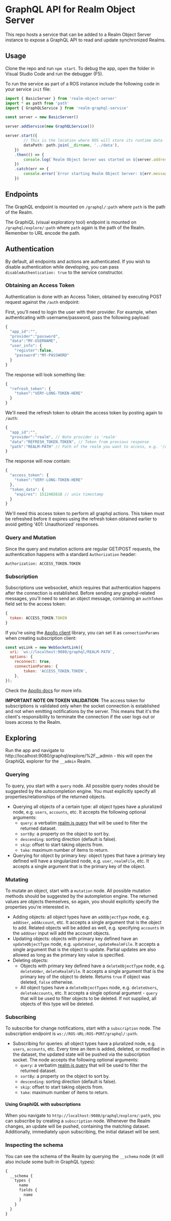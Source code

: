 # GraphQL API for Realm Object Server

This repo hosts a service that can be added to a Realm Object Server instance to expose a GraphQL API to read and update synchronized Realms.

## Usage

Clone the repo and run `npm start`. To debug the app, open the folder in Visual Studio Code and run the debugger (F5).

To run the service as part of a ROS instance include the following code in your service `init` file:

```typescript
import { BasicServer } from 'realm-object-server'
import * as path from 'path'
import { GraphQLService } from 'realm-graphql-service'

const server = new BasicServer()

server.addService(new GraphQLService())

server.start({
        // This is the location where ROS will store its runtime data
        dataPath: path.join(__dirname, '../data'),
    })
    .then(() => {
        console.log(`Realm Object Server was started on ${server.address}`)
    })
    .catch(err => {
        console.error(`Error starting Realm Object Server: ${err.message}`)
    })
```

## Endpoints

The GraphQL endpoint is mounted on `/graphql/:path` where `path` is the path of the Realm.

The GraphiQL (visual exploratory tool) endpoint is mounted on `/graphql/explore/:path` where `path` again is the path of the Realm. Remember to URL encode the path.

## Authentication

By default, all endpoints and actions are authenticated. If you wish to disable authentication while developing, you can pass `disableAuthentication: true` to the service constructor.

### Obtaining an Access Token

Authentication is done with an Access Token, obtained by executing POST request against the `/auth` endpoint:

First, you'll need to login the user with their provider. For example, when authenticating with username/password, pass the following payload:

```js
{
  "app_id":"",
  "provider":"password",
  "data":"MY-USERNAME",
  "user_info": {
    "register":false,
    "password":"MY-PASSWORD"
  }
}
```

The response will look something like:

```js
{
  "refresh_token": {
    "token":"VERY-LONG-TOKEN-HERE"
  }
}
```

We'll need the refresh token to obtain the access token by posting again to `/auth`:

```js
{
  "app_id":"",
  "provider":"realm", // Note provider is 'realm'
  "data":"REFRESH_TOKEN.TOKEN", // Token from previous response
  "path":"REALM-PATH" // Path of the realm you want to access, e.g. '/user-id/tickets
}
```

The response will now contain:

```js
{
  "access_token": {
    "token":"VERY-LONG-TOKEN-HERE"
  },
  "token_data": {
    "expires": 1512402618 // unix timestamp
  }
}
```

We'll need this access token to perform all graphql actions. This token must be refreshed before it expires using the refresh token obtained earlier to avoid getting '401: Unauthorized' responses.

### Query and Mutation

Since the query and mutation actions are regular GET/POST requests, the authentication happens with a standard `Authorization` header:

```
Authorization: ACCESS_TOKEN.TOKEN
```

### Subscription

Subscriptions use websocket, which requires that authentication happens after the connection is established. Before sending any graphql-related messages, you'll need to send an object message, containing an `authToken` field set to the access token:

```js
{
  token: ACCESS_TOKEN.TOKEN
}
```

If you're using the [Apollo client](https://github.com/apollographql/apollo-client) library, you can set it as `connectionParams` when creating subscription client:

```js
const wsLink = new WebSocketLink({
  uri: `ws://localhost:9080/graphql/REALM-PATH`,
  options: {
    reconnect: true,
    connectionParams: {
        token: 'ACCESS_TOKEN.TOKEN',
    },
});
```

Check the [Apollo docs](https://github.com/apollographql/apollo-client/blob/master/docs/source/features/subscriptions.md#authentication-over-websocket) for more info.

**IMPORTANT NOTE ON TOKEN VALIDATION**: The access token for subscriptions is validated only when the socket connection is established and not when emitting notifications by the server. This means that it's the client's responsibility to terminate the connection if the user logs out or loses access to the Realm. 

## Exploring

Run the app and navigate to http://localhost:9080/graphql/explore/%2F__admin - this will open the GraphiQL explorer for the `__admin` Realm.

### Querying

To query, you start with a `query` node. All possible query nodes should be suggested by the autocompletion engine. You must explicitly specify all properties/relationships of the returned objects.

- Querying all objects of a certain type: all object types have a pluralized node, e.g. `users`, `accounts`, etc. It accepts the following optional arguments:
  - `query`: a verbatim [realm.js query](https://realm.io/docs/javascript/latest/#filtering) that will be used to filter the returned dataset.
  - `sortBy`: a property on the object to sort by.
  - `descending`: sorting direction (default is false).
  - `skip`: offset to start taking objects from.
  - `take`: maximum number of items to return.
- Querying for object by primary key: object types that have a primary key defined will have a singularized node, e.g. `user`, `realmFile`, etc. It accepts a single argument that is the primary key of the object.

### Mutating

To mutate an object, start with a `mutation` node. All possible mutation methods should be suggested by the autompletion engine. The returned values are objects themselves, so again, you should explicitly specify the properties you're interested in.

- Adding objects: all object types have an `addObjectType` node, e.g. `addUser`, `addAccount`, etc. It accepts a single argument that is the object to add. Related objects will be added as well, e.g. specifying `accounts` in the `addUser` input will add the account objects.
- Updating objects: objects with primary key defined have an `updateObjectType` node, e.g. `updateUser`, `updateRealmFile`. It accepts a single argument that is the object to update. Partial updates are also allowed as long as the primary key value is specified.
- Deleting objects:
  - Objects with primary key defined have a `deleteObjectType` node, e.g. `deleteUder`, `deleteRealmFile`. It accepts a single argument that is the primary key of the object to delete. Returns `true` if object was deleted, `false` otherwise.
  - All object types have a `deleteObjectTypes` node, e.g. `deleteUsers`, `deleteAccounts`, etc. It accepts a single optional argument - `query` that will be used to filter objects to be deleted. If not supplied, all objects of this type will be deleted.
  
### Subscribing

To subscribe for change notifications, start with a `subscription` node. The subscription endpoint is `ws://ROS-URL:ROS-PORT/graphql/:path`.

- Subscribing for queries: all object types have a pluralized node, e.g. `users`, `accounts`, etc. Every time an item is added, deleted, or modified in the dataset, the updated state will be pushed via the subscription socket. The node accepts the following optional arguments:
  - `query`: a verbatim [realm.js query](https://realm.io/docs/javascript/latest/#filtering) that will be used to filter the returned dataset.
  - `sortBy`: a property on the object to sort by.
  - `descending`: sorting direction (default is false).
  - `skip`: offset to start taking objects from.
  - `take`: maximum number of items to return.
  
#### Using GraphiQL with subscriptions

When you navigate to `http://localhost:9080/graphql/explore/:path`, you can subscribe by creating a `subscription` node. Whenever the Realm changes, an update will be pushed, containing the matching dataset. Additionally, immediately upon subscribing, the initial dataset will be sent.

### Inspecting the schema

You can see the schema of the Realm by querying the `__schema` node (it will also include some built-in GraphQL types):

```graphql
{
  __schema {
    types {
      name
      fields {
        name
      }
    }
  }
}
```
